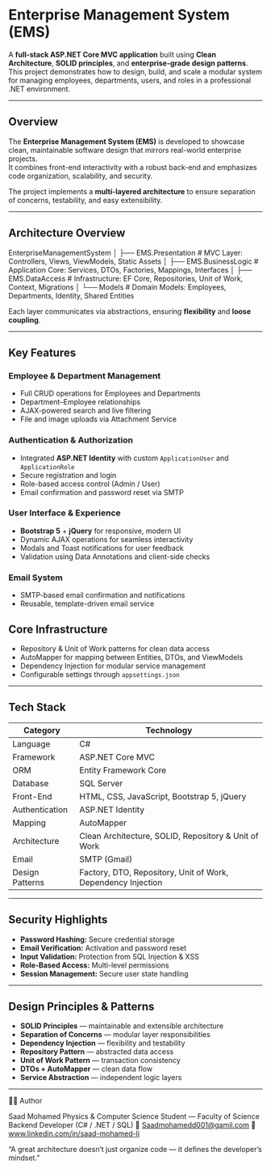 # Enterprise Management System (EMS)

A **full-stack ASP.NET Core MVC application** built using **Clean Architecture**, **SOLID principles**, and **enterprise-grade design patterns**.  
This project demonstrates how to design, build, and scale a modular system for managing employees, departments, users, and roles in a professional .NET environment.

---

## Overview

The **Enterprise Management System (EMS)** is developed to showcase clean, maintainable software design that mirrors real-world enterprise projects.  
It combines front-end interactivity with a robust back-end and emphasizes code organization, scalability, and security.

The project implements a **multi-layered architecture** to ensure separation of concerns, testability, and easy extensibility.

---

## Architecture Overview

EnterpriseManagementSystem
│
├── EMS.Presentation # MVC Layer: Controllers, Views, ViewModels, Static Assets
│
├── EMS.BusinessLogic # Application Core: Services, DTOs, Factories, Mappings, Interfaces
│
├── EMS.DataAccess # Infrastructure: EF Core, Repositories, Unit of Work, Context, Migrations
    │
    └── Models # Domain Models: Employees, Departments, Identity, Shared Entities

Each layer communicates via abstractions, ensuring **flexibility** and **loose coupling**.

---

## Key Features

### Employee & Department Management
- Full CRUD operations for Employees and Departments  
- Department–Employee relationships  
- AJAX-powered search and live filtering  
- File and image uploads via Attachment Service  

### Authentication & Authorization
- Integrated **ASP.NET Identity** with custom `ApplicationUser` and `ApplicationRole`  
- Secure registration and login  
- Role-based access control (Admin / User)  
- Email confirmation and password reset via SMTP  

### User Interface & Experience
- **Bootstrap 5** + **jQuery** for responsive, modern UI  
- Dynamic AJAX operations for seamless interactivity  
- Modals and Toast notifications for user feedback  
- Validation using Data Annotations and client-side checks  

### Email System
- SMTP-based email confirmation and notifications  
- Reusable, template-driven email service  

## Core Infrastructure
- Repository & Unit of Work patterns for clean data access  
- AutoMapper for mapping between Entities, DTOs, and ViewModels  
- Dependency Injection for modular service management  
- Configurable settings through `appsettings.json`  

---

## Tech Stack

| Category | Technology |
|-----------|-------------|
| Language | C# |
| Framework | ASP.NET Core MVC |
| ORM | Entity Framework Core |
| Database | SQL Server |
| Front-End | HTML, CSS, JavaScript, Bootstrap 5, jQuery |
| Authentication | ASP.NET Identity |
| Mapping | AutoMapper |
| Architecture | Clean Architecture, SOLID, Repository & Unit of Work |
| Email | SMTP (Gmail) |
| Design Patterns | Factory, DTO, Repository, Unit of Work, Dependency Injection |

---

## Security Highlights

- **Password Hashing:** Secure credential storage  
- **Email Verification:** Activation and password reset  
- **Input Validation:** Protection from SQL Injection & XSS  
- **Role-Based Access:** Multi-level permissions  
- **Session Management:** Secure user state handling  

---

## Design Principles & Patterns

- **SOLID Principles** — maintainable and extensible architecture  
- **Separation of Concerns** — modular layer responsibilities  
- **Dependency Injection** — flexibility and testability  
- **Repository Pattern** — abstracted data access  
- **Unit of Work Pattern** — transaction consistency  
- **DTOs + AutoMapper** — clean data flow  
- **Service Abstraction** — independent logic layers  

---

🧑‍💻 Author

Saad Mohamed
 Physics & Computer Science Student — Faculty of Science
 Backend Developer (C# / .NET / SQL)
📧 Saadmohamedd001@gamil.com
🔗 www.linkedin.com/in/saad-mohamed-li

“A great architecture doesn’t just organize code — it defines the developer’s mindset.”


